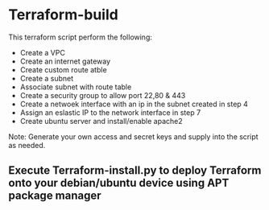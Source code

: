 # Terraform-build



This terraform script perform the following:

- Create a VPC
- Create an internet gateway
- Create custom route atble
- Create a subnet
- Associate subnet with route table
- Create a security group to allow port 22,80 & 443
- Create a netwoek interface with an ip in the subnet created in step 4
- Assign an eslastic IP to the network interface in step 7
- Create ubuntu server and install/enable apache2


Note: Generate your own access and secret keys and supply into the script as needed. 

Execute Terraform-install.py to deploy Terraform onto your debian/ubuntu device using APT package manager
--

